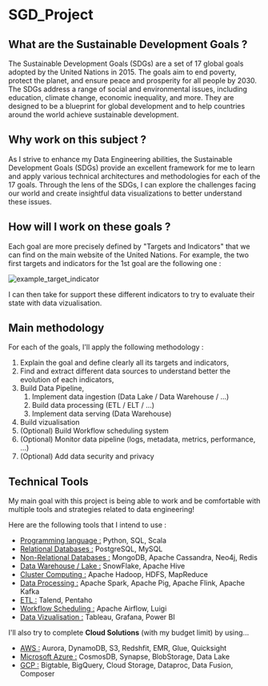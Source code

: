 # SGD_Project

## What are the Sustainable Development Goals ?
The Sustainable Development Goals (SDGs) are a set of 17 global goals adopted by the United Nations in 2015. The goals aim to end poverty, protect the planet, and ensure peace and prosperity for all people by 2030. The SDGs address a range of social and environmental issues, including education, climate change, economic inequality, and more. They are designed to be a blueprint for global development and to help countries around the world achieve sustainable development.

## Why work on this subject ?
As I strive to enhance my Data Engineering abilities, the Sustainable Development Goals (SDGs) provide an excellent framework for me to learn and apply various technical architectures and methodologies for each of the 17 goals. Through the lens of the SDGs, I can explore the challenges facing our world and create insightful data visualizations to better understand these issues.

## How will I work on these goals ? 
Each goal are more precisely defined by "Targets and Indicators" that we can find on the main website of the United Nations.
For example, the two first targets and indicators for the 1st goal are the following one : 

![example_target_indicator](https://user-images.githubusercontent.com/63043011/207667235-9c3e837b-c67e-4fba-b83b-7600dcd5fa98.jpg)

I can then take for support these different indicators to try to evaluate their state with data vizualisation.

## Main methodology

For each of the goals, I'll apply the following methodology :
1. Explain the goal and define clearly all its targets and indicators,
2. Find and extract different data sources to understand better the evolution of each indicators,
3. Build Data Pipeline,
   1. Implement data ingestion (Data Lake / Data Warehouse / ...)
   2. Build data processing (ETL / ELT / ...)
   3. Implement data serving (Data Warehouse)
4. Build vizualisation 
5. (Optional) Build Workflow scheduling system
6. (Optional) Monitor data pipeline (logs, metadata, metrics, performance, ...)
7. (Optional) Add data security and privacy

## Technical Tools

My main goal with this project is being able to work and be comfortable with multiple tools and strategies related to data engineering!

Here are the following tools that I intend to use :
* <ins>Programming language :</ins> Python, SQL, Scala
* <ins>Relational Databases :</ins> PostgreSQL, MySQL
* <ins>Non-Relational Databases :</ins> MongoDB, Apache Cassandra, Neo4j, Redis
* <ins>Data Warehouse / Lake :</ins> SnowFlake, Apache Hive
* <ins>Cluster Computing :</ins> Apache Hadoop, HDFS, MapReduce
* <ins>Data Processing :</ins> Apache Spark, Apache Pig, Apache Flink, Apache Kafka
* <ins>ETL :</ins> Talend, Pentaho
* <ins>Workflow Scheduling :</ins> Apache Airflow, Luigi
* <ins>Data Vizualisation :</ins> Tableau, Grafana, Power BI

I'll also try to complete **Cloud Solutions** (with my budget limit) by using... 
* <ins>AWS :</ins> Aurora, DynamoDB, S3, Redshfit, EMR, Glue, Quicksight
* <ins>Microsoft Azure :</ins> CosmosDB, Synapse, BlobStorage, Data Lake
* <ins>GCP :</ins> Bigtable, BigQuery, Cloud Storage, Dataproc, Data Fusion, Composer














